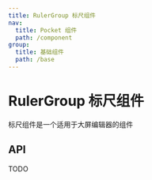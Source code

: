 ```yaml
---
title: RulerGroup 标尺组件
nav:
  title: Pocket 组件
  path: /component
group:
  title: 基础组件
  path: /base
---
```


# RulerGroup 标尺组件

标尺组件是一个适用于大屏编辑器的组件

## API

TODO
